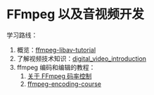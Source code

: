 # FFmpeg 以及音视频开发

学习路线：

1. 概览：[ffmpeg-libav-tutorial](https://github.com/leandromoreira/ffmpeg-libav-tutorial/blob/master/README-cn.md)
2. 了解视频技术知识：[digital_video_introduction](https://github.com/leandromoreira/digital_video_introduction/blob/master/README-cn.md)
3. ffmpeg 编码和编辑的教程：
   1. [关于 FFmpeg 码率控制](https://slhck.info/posts/)
   2. [ffmpeg-encoding-course](http://slhck.info/ffmpeg-encoding-course/#/)
